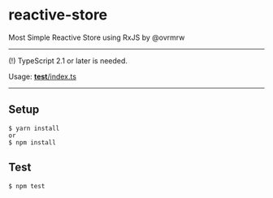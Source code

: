 # reactive-store
Most Simple Reactive Store using RxJS by @ovrmrw

---

(!) TypeScript 2.1 or later is needed.

Usage: [__test__/index.ts](https://github.com/ovrmrw/reactive-store/blob/master/__test__/index.ts)

---

## Setup
```
$ yarn install
or
$ npm install
```

## Test
```
$ npm test
```
